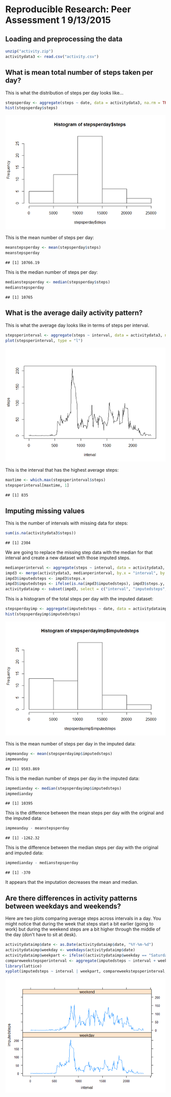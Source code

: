 # Reproducible Research: Peer Assessment 1 9/13/2015


## Loading and preprocessing the data

```r
unzip("activity.zip")
activitydata3 <- read.csv("activity.csv")
```


## What is mean total number of steps taken per day?
This is what the distribution of steps per day looks like...

```r
stepsperday <- aggregate(steps ~ date, data = activitydata3, na.rm = TRUE, FUN = sum)
hist(stepsperday$steps)
```

![](PA1_template_files/figure-html/unnamed-chunk-2-1.png) 

This is the mean number of steps per day:

```r
meanstepsperday <- mean(stepsperday$steps)
meanstepsperday
```

```
## [1] 10766.19
```

This is the median number of steps per day:

```r
medianstepsperday <- median(stepsperday$steps)
medianstepsperday
```

```
## [1] 10765
```


## What is the average daily activity pattern?
This is what the average day looks like in terms of steps per interval.

```r
stepsperinterval <- aggregate(steps ~ interval, data = activitydata3, na.rm = TRUE, FUN = mean)
plot(stepsperinterval, type = "l")
```

![](PA1_template_files/figure-html/unnamed-chunk-5-1.png) 


This is the interval that has the highest average steps:

```r
maxtime <- which.max(stepsperinterval$steps)
stepsperinterval[maxtime, 1]
```

```
## [1] 835
```


## Imputing missing values
This is the number of intervals with missing data for steps:

```r
sum(is.na(activitydata3$steps))
```

```
## [1] 2304
```
We are going to replace the missing step data with the median for that interval and create a new dataset with those imputed steps.

```r
medianperinterval <- aggregate(steps ~ interval, data = activitydata3, na.rm = TRUE, FUN = median)
impd3 <- merge(activitydata3, medianperinterval, by.x = "interval", by.y = "interval")
impd3$imputedsteps <- impd3$steps.x
impd3$imputedsteps <- ifelse(is.na(impd3$imputedsteps), impd3$steps.y, impd3$steps.x)
activitydataimp <- subset(impd3, select = c("interval", "imputedsteps", "date"))
```

This is a histogram of the total steps per day with the imputed dataset:

```r
stepsperdayimp <- aggregate(imputedsteps ~ date, data = activitydataimp, na.rm = TRUE, FUN = sum)
hist(stepsperdayimp$imputedsteps)
```

![](PA1_template_files/figure-html/unnamed-chunk-9-1.png) 

This is the mean number of steps per day in the imputed data:

```r
impmeanday <- mean(stepsperdayimp$imputedsteps)
impmeanday
```

```
## [1] 9503.869
```

This is the median number of steps per day in the imputed data:

```r
impmedianday <- median(stepsperdayimp$imputedsteps)
impmedianday
```

```
## [1] 10395
```

This is the difference between the mean steps per day with the original and the imputed data:

```r
impmeanday - meanstepsperday
```

```
## [1] -1262.32
```

This is the difference between the median steps per day with the original and imputed data:

```r
impmedianday - medianstepsperday
```

```
## [1] -370
```

It appears that the imputation decreases the mean and median.


## Are there differences in activity patterns between weekdays and weekends?
Here are two plots comparing average steps across intervals in a day.
You might notice that during the week that steps start a bit earlier (going to work) but during the weekend steps are a bit higher through the middle of the day (don't have to sit at desk).

```r
activitydataimp$date <- as.Date(activitydataimp$date, "%Y-%m-%d")
activitydataimp$weekday <- weekdays(activitydataimp$date)
activitydataimp$weekpart <- ifelse((activitydataimp$weekday == "Saturday" | activitydataimp$weekday == "Sunday"), "weekend", "weekday")
compareweekstepsperinterval <- aggregate(imputedsteps ~ interval + weekpart, data = activitydataimp, FUN = mean)
library(lattice)
xyplot(imputedsteps ~ interval | weekpart, compareweekstepsperinterval, type = "l", layout = c(1,2))
```

![](PA1_template_files/figure-html/unnamed-chunk-14-1.png) 
